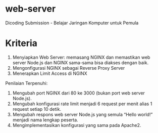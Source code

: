 # web-server
Dicoding Submission - Belajar Jaringan Komputer untuk Pemula

# Kriteria
1. Menyiapkan Web Server: memasang NGINX dan memastikan web server Node.js dan NGINX sama-sama bisa diakses dengan baik.
2. Mengonfigurasi NGINX sebagai Reverse Proxy Server
3. Menerapkan Limit Access di NGINX

Penilaian Terpenuhi:
1. Mengubah port NGINX dari 80 ke 3000 (bukan port web server Node.js).
2. Mengubah konfigurasi rate limit menjadi 6 request per menit alias 1 request setiap 10 detik.
3. Mengubah respons web server Node.js yang semula “Hello world!” menjadi nama lengkap peserta.
4. Mengimplementasikan konfigurasi yang sama pada Apache2.
